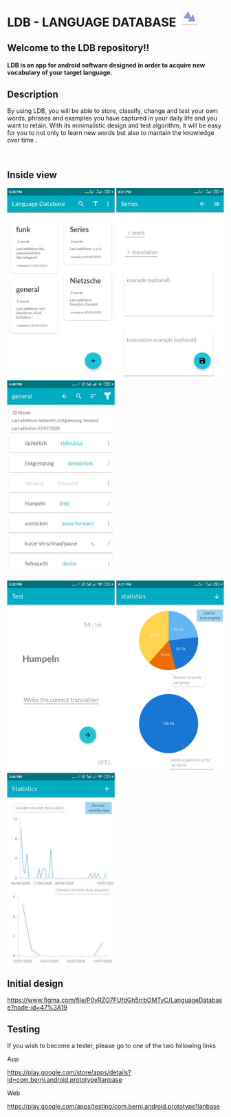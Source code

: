 # LDB - LANGUAGE DATABASE ![alt text](app/src/main/res/mipmap-mdpi/ic_launcher.png)


## Welcome to the LDB repository!! 

#### LDB is an app for android software designed in order to acquire new vocabulary of your target language.
 


 ## Description

By using LDB, you will be able to store, classify, change and test your own words, phrases and examples you have captured in your daily life 
and you want to retain. With its minimalistic design and test algorithm, it will be easy for you to not only to learn new words but also to mantain the knowledge over time . 

<br>

## Inside view

<div style = "display:inline">
<img src="files/screenshots/cats.jpeg"  width="250" />
<img src="files/screenshots/words.jpeg"  width="250"/>
<img src="files/screenshots/list.jpeg" width="250"/>
</div>
<br><br>
<div style = "display:inline">

<img src = "files/screenshots/test1.jpeg"  width="250"/>
<img src="files/screenshots/statistics.jpeg"  width="250"/>
<img src="files/screenshots/statistics2.jpeg"  width="250"/>
<div>



## Initial design

https://www.figma.com/file/P0yRZO7FUfdGh5rrbOMTyC/LanguageDatabase?node-id=47%3A19

## Testing

If you wish to become a tester, please go to one of the two following links


App

https://play.google.com/store/apps/details?id=com.berni.android.prototype1lanbase


Web

https://play.google.com/apps/testing/com.berni.android.prototype1lanbase



